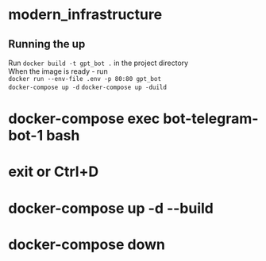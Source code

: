 # modern_infrastructure

## Running the up  
Run ```docker build -t gpt_bot .``` in the project directory  
When the image is ready - run  
```docker run --env-file .env -p 80:80 gpt_bot```  
```docker-compose up -d```
```docker-compose up -duild```

# docker-compose exec bot-telegram-bot-1 bash
# exit or Ctrl+D
# docker-compose up -d --build
# docker-compose down